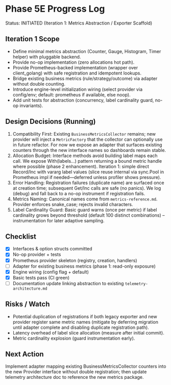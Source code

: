 # Phase 5E Progress Log

Status: INITIATED (Iteration 1: Metrics Abstraction / Exporter Scaffold)

## Iteration 1 Scope

- Define minimal metrics abstraction (Counter, Gauge, Histogram, Timer helper) with pluggable backend.
- Provide no-op implementation (zero allocations hot path).
- Provide Prometheus-backed implementation (wrapper over client_golang) with safe registration and idempotent lookups.
- Bridge existing business metrics (rule/strategy/outcome) via adapter without double counting.
- Introduce engine-level initialization wiring (select provider via config/env; default: prometheus if available, else noop).
- Add unit tests for abstraction (concurrency, label cardinality guard, no-op invariants).

## Design Decisions (Running)

1. Compatibility First: Existing `BusinessMetricsCollector` remains; new provider will inject a `MetricFactory` that the collector can optionally use in future refactor. For now we expose an adapter that surfaces existing counters through the new interface names so dashboards remain stable.
2. Allocation Budget: Interface methods avoid building label maps each call. We expose With(labels...) pattern returning a bound metric handle where possible (phase 2 enhancement). Iteration 1: simple direct Record/Inc with vararg label values (slice reuse internal via sync.Pool in Prometheus impl if needed—deferred unless profiler shows pressure).
3. Error Handling: Registration failures (duplicate name) are surfaced once at creation time; subsequent Get/Inc calls are safe (no panics). We log (debug) and fall back to a no-op instrument if registration fails.
4. Metrics Naming: Canonical names come from `metrics-reference.md`. Provider enforces snake_case; rejects invalid characters.
5. Label Cardinality Guard: Basic guard warns (once per metric) if label cardinality grows beyond threshold (default 100 distinct combinations) – instrumentation for later adaptive sampling.

## Checklist

- [x] Interfaces & option structs committed
- [x] No-op provider + tests
- [x] Prometheus provider skeleton (registry, creation, handlers)
- [ ] Adapter for existing business metrics (phase 1: read-only exposure)
- [x] Engine wiring (config flag + default)
- [x] Basic tests pass (CI green)
- [ ] Documentation update linking abstraction to existing `telemetry-architecture.md`

## Risks / Watch

- Potential duplication of registrations if both legacy exporter and new provider register same metric names (mitigate by deferring migration until adapter complete and disabling duplicate registration path).
- Latency overhead of label slice allocation (measure after initial commit).
- Metric cardinality explosion (guard instrumentation early).

## Next Action

Implement adapter mapping existing BusinessMetricsCollector counters into the new Provider interface without double registration; then update telemetry architecture doc to reference the new metrics package.

